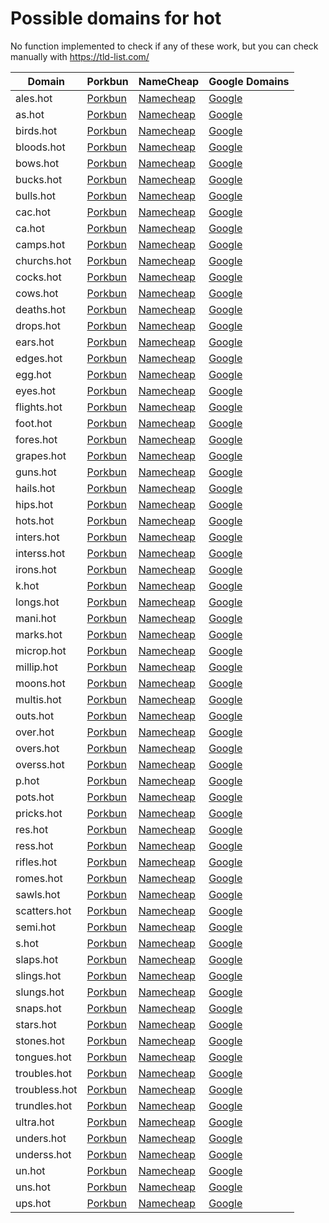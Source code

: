 # Possible domains for hot

No function implemented to check if any of these work, but you can check manually with https://tld-list.com/

| Domain | Porkbun | NameCheap | Google Domains |
|---|---|---|---|
| ales.hot | [Porkbun](https://porkbun.com/checkout/search?prb=e814663da1&tlds=&idnLanguage=&search=search&q=ales.hot) | [Namecheap](https://www.namecheap.com/domains/registration/results/?domain=ales.hot) | [Google](https://domains.google.com/registrar/search?searchTerm=ales.hot) |
| as.hot | [Porkbun](https://porkbun.com/checkout/search?prb=e814663da1&tlds=&idnLanguage=&search=search&q=as.hot) | [Namecheap](https://www.namecheap.com/domains/registration/results/?domain=as.hot) | [Google](https://domains.google.com/registrar/search?searchTerm=as.hot) |
| birds.hot | [Porkbun](https://porkbun.com/checkout/search?prb=e814663da1&tlds=&idnLanguage=&search=search&q=birds.hot) | [Namecheap](https://www.namecheap.com/domains/registration/results/?domain=birds.hot) | [Google](https://domains.google.com/registrar/search?searchTerm=birds.hot) |
| bloods.hot | [Porkbun](https://porkbun.com/checkout/search?prb=e814663da1&tlds=&idnLanguage=&search=search&q=bloods.hot) | [Namecheap](https://www.namecheap.com/domains/registration/results/?domain=bloods.hot) | [Google](https://domains.google.com/registrar/search?searchTerm=bloods.hot) |
| bows.hot | [Porkbun](https://porkbun.com/checkout/search?prb=e814663da1&tlds=&idnLanguage=&search=search&q=bows.hot) | [Namecheap](https://www.namecheap.com/domains/registration/results/?domain=bows.hot) | [Google](https://domains.google.com/registrar/search?searchTerm=bows.hot) |
| bucks.hot | [Porkbun](https://porkbun.com/checkout/search?prb=e814663da1&tlds=&idnLanguage=&search=search&q=bucks.hot) | [Namecheap](https://www.namecheap.com/domains/registration/results/?domain=bucks.hot) | [Google](https://domains.google.com/registrar/search?searchTerm=bucks.hot) |
| bulls.hot | [Porkbun](https://porkbun.com/checkout/search?prb=e814663da1&tlds=&idnLanguage=&search=search&q=bulls.hot) | [Namecheap](https://www.namecheap.com/domains/registration/results/?domain=bulls.hot) | [Google](https://domains.google.com/registrar/search?searchTerm=bulls.hot) |
| cac.hot | [Porkbun](https://porkbun.com/checkout/search?prb=e814663da1&tlds=&idnLanguage=&search=search&q=cac.hot) | [Namecheap](https://www.namecheap.com/domains/registration/results/?domain=cac.hot) | [Google](https://domains.google.com/registrar/search?searchTerm=cac.hot) |
| ca.hot | [Porkbun](https://porkbun.com/checkout/search?prb=e814663da1&tlds=&idnLanguage=&search=search&q=ca.hot) | [Namecheap](https://www.namecheap.com/domains/registration/results/?domain=ca.hot) | [Google](https://domains.google.com/registrar/search?searchTerm=ca.hot) |
| camps.hot | [Porkbun](https://porkbun.com/checkout/search?prb=e814663da1&tlds=&idnLanguage=&search=search&q=camps.hot) | [Namecheap](https://www.namecheap.com/domains/registration/results/?domain=camps.hot) | [Google](https://domains.google.com/registrar/search?searchTerm=camps.hot) |
| churchs.hot | [Porkbun](https://porkbun.com/checkout/search?prb=e814663da1&tlds=&idnLanguage=&search=search&q=churchs.hot) | [Namecheap](https://www.namecheap.com/domains/registration/results/?domain=churchs.hot) | [Google](https://domains.google.com/registrar/search?searchTerm=churchs.hot) |
| cocks.hot | [Porkbun](https://porkbun.com/checkout/search?prb=e814663da1&tlds=&idnLanguage=&search=search&q=cocks.hot) | [Namecheap](https://www.namecheap.com/domains/registration/results/?domain=cocks.hot) | [Google](https://domains.google.com/registrar/search?searchTerm=cocks.hot) |
| cows.hot | [Porkbun](https://porkbun.com/checkout/search?prb=e814663da1&tlds=&idnLanguage=&search=search&q=cows.hot) | [Namecheap](https://www.namecheap.com/domains/registration/results/?domain=cows.hot) | [Google](https://domains.google.com/registrar/search?searchTerm=cows.hot) |
| deaths.hot | [Porkbun](https://porkbun.com/checkout/search?prb=e814663da1&tlds=&idnLanguage=&search=search&q=deaths.hot) | [Namecheap](https://www.namecheap.com/domains/registration/results/?domain=deaths.hot) | [Google](https://domains.google.com/registrar/search?searchTerm=deaths.hot) |
| drops.hot | [Porkbun](https://porkbun.com/checkout/search?prb=e814663da1&tlds=&idnLanguage=&search=search&q=drops.hot) | [Namecheap](https://www.namecheap.com/domains/registration/results/?domain=drops.hot) | [Google](https://domains.google.com/registrar/search?searchTerm=drops.hot) |
| ears.hot | [Porkbun](https://porkbun.com/checkout/search?prb=e814663da1&tlds=&idnLanguage=&search=search&q=ears.hot) | [Namecheap](https://www.namecheap.com/domains/registration/results/?domain=ears.hot) | [Google](https://domains.google.com/registrar/search?searchTerm=ears.hot) |
| edges.hot | [Porkbun](https://porkbun.com/checkout/search?prb=e814663da1&tlds=&idnLanguage=&search=search&q=edges.hot) | [Namecheap](https://www.namecheap.com/domains/registration/results/?domain=edges.hot) | [Google](https://domains.google.com/registrar/search?searchTerm=edges.hot) |
| egg.hot | [Porkbun](https://porkbun.com/checkout/search?prb=e814663da1&tlds=&idnLanguage=&search=search&q=egg.hot) | [Namecheap](https://www.namecheap.com/domains/registration/results/?domain=egg.hot) | [Google](https://domains.google.com/registrar/search?searchTerm=egg.hot) |
| eyes.hot | [Porkbun](https://porkbun.com/checkout/search?prb=e814663da1&tlds=&idnLanguage=&search=search&q=eyes.hot) | [Namecheap](https://www.namecheap.com/domains/registration/results/?domain=eyes.hot) | [Google](https://domains.google.com/registrar/search?searchTerm=eyes.hot) |
| flights.hot | [Porkbun](https://porkbun.com/checkout/search?prb=e814663da1&tlds=&idnLanguage=&search=search&q=flights.hot) | [Namecheap](https://www.namecheap.com/domains/registration/results/?domain=flights.hot) | [Google](https://domains.google.com/registrar/search?searchTerm=flights.hot) |
| foot.hot | [Porkbun](https://porkbun.com/checkout/search?prb=e814663da1&tlds=&idnLanguage=&search=search&q=foot.hot) | [Namecheap](https://www.namecheap.com/domains/registration/results/?domain=foot.hot) | [Google](https://domains.google.com/registrar/search?searchTerm=foot.hot) |
| fores.hot | [Porkbun](https://porkbun.com/checkout/search?prb=e814663da1&tlds=&idnLanguage=&search=search&q=fores.hot) | [Namecheap](https://www.namecheap.com/domains/registration/results/?domain=fores.hot) | [Google](https://domains.google.com/registrar/search?searchTerm=fores.hot) |
| grapes.hot | [Porkbun](https://porkbun.com/checkout/search?prb=e814663da1&tlds=&idnLanguage=&search=search&q=grapes.hot) | [Namecheap](https://www.namecheap.com/domains/registration/results/?domain=grapes.hot) | [Google](https://domains.google.com/registrar/search?searchTerm=grapes.hot) |
| guns.hot | [Porkbun](https://porkbun.com/checkout/search?prb=e814663da1&tlds=&idnLanguage=&search=search&q=guns.hot) | [Namecheap](https://www.namecheap.com/domains/registration/results/?domain=guns.hot) | [Google](https://domains.google.com/registrar/search?searchTerm=guns.hot) |
| hails.hot | [Porkbun](https://porkbun.com/checkout/search?prb=e814663da1&tlds=&idnLanguage=&search=search&q=hails.hot) | [Namecheap](https://www.namecheap.com/domains/registration/results/?domain=hails.hot) | [Google](https://domains.google.com/registrar/search?searchTerm=hails.hot) |
| hips.hot | [Porkbun](https://porkbun.com/checkout/search?prb=e814663da1&tlds=&idnLanguage=&search=search&q=hips.hot) | [Namecheap](https://www.namecheap.com/domains/registration/results/?domain=hips.hot) | [Google](https://domains.google.com/registrar/search?searchTerm=hips.hot) |
| hots.hot | [Porkbun](https://porkbun.com/checkout/search?prb=e814663da1&tlds=&idnLanguage=&search=search&q=hots.hot) | [Namecheap](https://www.namecheap.com/domains/registration/results/?domain=hots.hot) | [Google](https://domains.google.com/registrar/search?searchTerm=hots.hot) |
| inters.hot | [Porkbun](https://porkbun.com/checkout/search?prb=e814663da1&tlds=&idnLanguage=&search=search&q=inters.hot) | [Namecheap](https://www.namecheap.com/domains/registration/results/?domain=inters.hot) | [Google](https://domains.google.com/registrar/search?searchTerm=inters.hot) |
| interss.hot | [Porkbun](https://porkbun.com/checkout/search?prb=e814663da1&tlds=&idnLanguage=&search=search&q=interss.hot) | [Namecheap](https://www.namecheap.com/domains/registration/results/?domain=interss.hot) | [Google](https://domains.google.com/registrar/search?searchTerm=interss.hot) |
| irons.hot | [Porkbun](https://porkbun.com/checkout/search?prb=e814663da1&tlds=&idnLanguage=&search=search&q=irons.hot) | [Namecheap](https://www.namecheap.com/domains/registration/results/?domain=irons.hot) | [Google](https://domains.google.com/registrar/search?searchTerm=irons.hot) |
| k.hot | [Porkbun](https://porkbun.com/checkout/search?prb=e814663da1&tlds=&idnLanguage=&search=search&q=k.hot) | [Namecheap](https://www.namecheap.com/domains/registration/results/?domain=k.hot) | [Google](https://domains.google.com/registrar/search?searchTerm=k.hot) |
| longs.hot | [Porkbun](https://porkbun.com/checkout/search?prb=e814663da1&tlds=&idnLanguage=&search=search&q=longs.hot) | [Namecheap](https://www.namecheap.com/domains/registration/results/?domain=longs.hot) | [Google](https://domains.google.com/registrar/search?searchTerm=longs.hot) |
| mani.hot | [Porkbun](https://porkbun.com/checkout/search?prb=e814663da1&tlds=&idnLanguage=&search=search&q=mani.hot) | [Namecheap](https://www.namecheap.com/domains/registration/results/?domain=mani.hot) | [Google](https://domains.google.com/registrar/search?searchTerm=mani.hot) |
| marks.hot | [Porkbun](https://porkbun.com/checkout/search?prb=e814663da1&tlds=&idnLanguage=&search=search&q=marks.hot) | [Namecheap](https://www.namecheap.com/domains/registration/results/?domain=marks.hot) | [Google](https://domains.google.com/registrar/search?searchTerm=marks.hot) |
| microp.hot | [Porkbun](https://porkbun.com/checkout/search?prb=e814663da1&tlds=&idnLanguage=&search=search&q=microp.hot) | [Namecheap](https://www.namecheap.com/domains/registration/results/?domain=microp.hot) | [Google](https://domains.google.com/registrar/search?searchTerm=microp.hot) |
| millip.hot | [Porkbun](https://porkbun.com/checkout/search?prb=e814663da1&tlds=&idnLanguage=&search=search&q=millip.hot) | [Namecheap](https://www.namecheap.com/domains/registration/results/?domain=millip.hot) | [Google](https://domains.google.com/registrar/search?searchTerm=millip.hot) |
| moons.hot | [Porkbun](https://porkbun.com/checkout/search?prb=e814663da1&tlds=&idnLanguage=&search=search&q=moons.hot) | [Namecheap](https://www.namecheap.com/domains/registration/results/?domain=moons.hot) | [Google](https://domains.google.com/registrar/search?searchTerm=moons.hot) |
| multis.hot | [Porkbun](https://porkbun.com/checkout/search?prb=e814663da1&tlds=&idnLanguage=&search=search&q=multis.hot) | [Namecheap](https://www.namecheap.com/domains/registration/results/?domain=multis.hot) | [Google](https://domains.google.com/registrar/search?searchTerm=multis.hot) |
| outs.hot | [Porkbun](https://porkbun.com/checkout/search?prb=e814663da1&tlds=&idnLanguage=&search=search&q=outs.hot) | [Namecheap](https://www.namecheap.com/domains/registration/results/?domain=outs.hot) | [Google](https://domains.google.com/registrar/search?searchTerm=outs.hot) |
| over.hot | [Porkbun](https://porkbun.com/checkout/search?prb=e814663da1&tlds=&idnLanguage=&search=search&q=over.hot) | [Namecheap](https://www.namecheap.com/domains/registration/results/?domain=over.hot) | [Google](https://domains.google.com/registrar/search?searchTerm=over.hot) |
| overs.hot | [Porkbun](https://porkbun.com/checkout/search?prb=e814663da1&tlds=&idnLanguage=&search=search&q=overs.hot) | [Namecheap](https://www.namecheap.com/domains/registration/results/?domain=overs.hot) | [Google](https://domains.google.com/registrar/search?searchTerm=overs.hot) |
| overss.hot | [Porkbun](https://porkbun.com/checkout/search?prb=e814663da1&tlds=&idnLanguage=&search=search&q=overss.hot) | [Namecheap](https://www.namecheap.com/domains/registration/results/?domain=overss.hot) | [Google](https://domains.google.com/registrar/search?searchTerm=overss.hot) |
| p.hot | [Porkbun](https://porkbun.com/checkout/search?prb=e814663da1&tlds=&idnLanguage=&search=search&q=p.hot) | [Namecheap](https://www.namecheap.com/domains/registration/results/?domain=p.hot) | [Google](https://domains.google.com/registrar/search?searchTerm=p.hot) |
| pots.hot | [Porkbun](https://porkbun.com/checkout/search?prb=e814663da1&tlds=&idnLanguage=&search=search&q=pots.hot) | [Namecheap](https://www.namecheap.com/domains/registration/results/?domain=pots.hot) | [Google](https://domains.google.com/registrar/search?searchTerm=pots.hot) |
| pricks.hot | [Porkbun](https://porkbun.com/checkout/search?prb=e814663da1&tlds=&idnLanguage=&search=search&q=pricks.hot) | [Namecheap](https://www.namecheap.com/domains/registration/results/?domain=pricks.hot) | [Google](https://domains.google.com/registrar/search?searchTerm=pricks.hot) |
| res.hot | [Porkbun](https://porkbun.com/checkout/search?prb=e814663da1&tlds=&idnLanguage=&search=search&q=res.hot) | [Namecheap](https://www.namecheap.com/domains/registration/results/?domain=res.hot) | [Google](https://domains.google.com/registrar/search?searchTerm=res.hot) |
| ress.hot | [Porkbun](https://porkbun.com/checkout/search?prb=e814663da1&tlds=&idnLanguage=&search=search&q=ress.hot) | [Namecheap](https://www.namecheap.com/domains/registration/results/?domain=ress.hot) | [Google](https://domains.google.com/registrar/search?searchTerm=ress.hot) |
| rifles.hot | [Porkbun](https://porkbun.com/checkout/search?prb=e814663da1&tlds=&idnLanguage=&search=search&q=rifles.hot) | [Namecheap](https://www.namecheap.com/domains/registration/results/?domain=rifles.hot) | [Google](https://domains.google.com/registrar/search?searchTerm=rifles.hot) |
| romes.hot | [Porkbun](https://porkbun.com/checkout/search?prb=e814663da1&tlds=&idnLanguage=&search=search&q=romes.hot) | [Namecheap](https://www.namecheap.com/domains/registration/results/?domain=romes.hot) | [Google](https://domains.google.com/registrar/search?searchTerm=romes.hot) |
| sawls.hot | [Porkbun](https://porkbun.com/checkout/search?prb=e814663da1&tlds=&idnLanguage=&search=search&q=sawls.hot) | [Namecheap](https://www.namecheap.com/domains/registration/results/?domain=sawls.hot) | [Google](https://domains.google.com/registrar/search?searchTerm=sawls.hot) |
| scatters.hot | [Porkbun](https://porkbun.com/checkout/search?prb=e814663da1&tlds=&idnLanguage=&search=search&q=scatters.hot) | [Namecheap](https://www.namecheap.com/domains/registration/results/?domain=scatters.hot) | [Google](https://domains.google.com/registrar/search?searchTerm=scatters.hot) |
| semi.hot | [Porkbun](https://porkbun.com/checkout/search?prb=e814663da1&tlds=&idnLanguage=&search=search&q=semi.hot) | [Namecheap](https://www.namecheap.com/domains/registration/results/?domain=semi.hot) | [Google](https://domains.google.com/registrar/search?searchTerm=semi.hot) |
| s.hot | [Porkbun](https://porkbun.com/checkout/search?prb=e814663da1&tlds=&idnLanguage=&search=search&q=s.hot) | [Namecheap](https://www.namecheap.com/domains/registration/results/?domain=s.hot) | [Google](https://domains.google.com/registrar/search?searchTerm=s.hot) |
| slaps.hot | [Porkbun](https://porkbun.com/checkout/search?prb=e814663da1&tlds=&idnLanguage=&search=search&q=slaps.hot) | [Namecheap](https://www.namecheap.com/domains/registration/results/?domain=slaps.hot) | [Google](https://domains.google.com/registrar/search?searchTerm=slaps.hot) |
| slings.hot | [Porkbun](https://porkbun.com/checkout/search?prb=e814663da1&tlds=&idnLanguage=&search=search&q=slings.hot) | [Namecheap](https://www.namecheap.com/domains/registration/results/?domain=slings.hot) | [Google](https://domains.google.com/registrar/search?searchTerm=slings.hot) |
| slungs.hot | [Porkbun](https://porkbun.com/checkout/search?prb=e814663da1&tlds=&idnLanguage=&search=search&q=slungs.hot) | [Namecheap](https://www.namecheap.com/domains/registration/results/?domain=slungs.hot) | [Google](https://domains.google.com/registrar/search?searchTerm=slungs.hot) |
| snaps.hot | [Porkbun](https://porkbun.com/checkout/search?prb=e814663da1&tlds=&idnLanguage=&search=search&q=snaps.hot) | [Namecheap](https://www.namecheap.com/domains/registration/results/?domain=snaps.hot) | [Google](https://domains.google.com/registrar/search?searchTerm=snaps.hot) |
| stars.hot | [Porkbun](https://porkbun.com/checkout/search?prb=e814663da1&tlds=&idnLanguage=&search=search&q=stars.hot) | [Namecheap](https://www.namecheap.com/domains/registration/results/?domain=stars.hot) | [Google](https://domains.google.com/registrar/search?searchTerm=stars.hot) |
| stones.hot | [Porkbun](https://porkbun.com/checkout/search?prb=e814663da1&tlds=&idnLanguage=&search=search&q=stones.hot) | [Namecheap](https://www.namecheap.com/domains/registration/results/?domain=stones.hot) | [Google](https://domains.google.com/registrar/search?searchTerm=stones.hot) |
| tongues.hot | [Porkbun](https://porkbun.com/checkout/search?prb=e814663da1&tlds=&idnLanguage=&search=search&q=tongues.hot) | [Namecheap](https://www.namecheap.com/domains/registration/results/?domain=tongues.hot) | [Google](https://domains.google.com/registrar/search?searchTerm=tongues.hot) |
| troubles.hot | [Porkbun](https://porkbun.com/checkout/search?prb=e814663da1&tlds=&idnLanguage=&search=search&q=troubles.hot) | [Namecheap](https://www.namecheap.com/domains/registration/results/?domain=troubles.hot) | [Google](https://domains.google.com/registrar/search?searchTerm=troubles.hot) |
| troubless.hot | [Porkbun](https://porkbun.com/checkout/search?prb=e814663da1&tlds=&idnLanguage=&search=search&q=troubless.hot) | [Namecheap](https://www.namecheap.com/domains/registration/results/?domain=troubless.hot) | [Google](https://domains.google.com/registrar/search?searchTerm=troubless.hot) |
| trundles.hot | [Porkbun](https://porkbun.com/checkout/search?prb=e814663da1&tlds=&idnLanguage=&search=search&q=trundles.hot) | [Namecheap](https://www.namecheap.com/domains/registration/results/?domain=trundles.hot) | [Google](https://domains.google.com/registrar/search?searchTerm=trundles.hot) |
| ultra.hot | [Porkbun](https://porkbun.com/checkout/search?prb=e814663da1&tlds=&idnLanguage=&search=search&q=ultra.hot) | [Namecheap](https://www.namecheap.com/domains/registration/results/?domain=ultra.hot) | [Google](https://domains.google.com/registrar/search?searchTerm=ultra.hot) |
| unders.hot | [Porkbun](https://porkbun.com/checkout/search?prb=e814663da1&tlds=&idnLanguage=&search=search&q=unders.hot) | [Namecheap](https://www.namecheap.com/domains/registration/results/?domain=unders.hot) | [Google](https://domains.google.com/registrar/search?searchTerm=unders.hot) |
| underss.hot | [Porkbun](https://porkbun.com/checkout/search?prb=e814663da1&tlds=&idnLanguage=&search=search&q=underss.hot) | [Namecheap](https://www.namecheap.com/domains/registration/results/?domain=underss.hot) | [Google](https://domains.google.com/registrar/search?searchTerm=underss.hot) |
| un.hot | [Porkbun](https://porkbun.com/checkout/search?prb=e814663da1&tlds=&idnLanguage=&search=search&q=un.hot) | [Namecheap](https://www.namecheap.com/domains/registration/results/?domain=un.hot) | [Google](https://domains.google.com/registrar/search?searchTerm=un.hot) |
| uns.hot | [Porkbun](https://porkbun.com/checkout/search?prb=e814663da1&tlds=&idnLanguage=&search=search&q=uns.hot) | [Namecheap](https://www.namecheap.com/domains/registration/results/?domain=uns.hot) | [Google](https://domains.google.com/registrar/search?searchTerm=uns.hot) |
| ups.hot | [Porkbun](https://porkbun.com/checkout/search?prb=e814663da1&tlds=&idnLanguage=&search=search&q=ups.hot) | [Namecheap](https://www.namecheap.com/domains/registration/results/?domain=ups.hot) | [Google](https://domains.google.com/registrar/search?searchTerm=ups.hot) |
